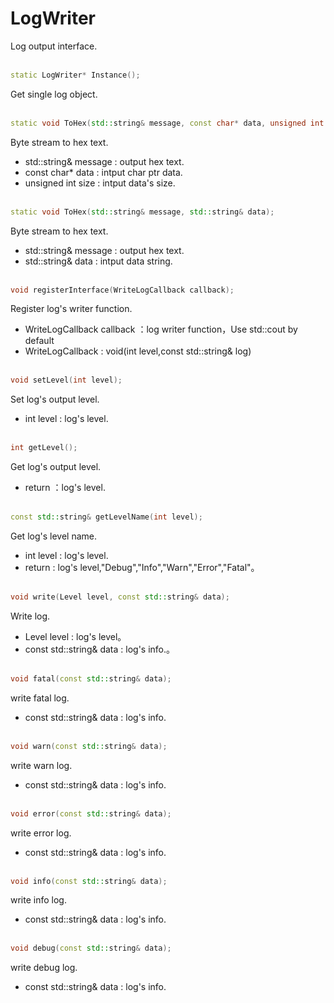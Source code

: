 # LogWriter
Log output interface.
<br></br>
```C++
static LogWriter* Instance();
```
Get single log object.
<br></br>
```C++
static void ToHex(std::string& message, const char* data, unsigned int size);
```
Byte stream to hex text.
* std::string& message : output hex text.
* const char* data : intput char ptr data.
* unsigned int size : intput data's size.
<br></br>

```C++
static void ToHex(std::string& message, std::string& data);
```
Byte stream to hex text.
* std::string& message : output hex text.
* std::string& data : intput data string.
<br></br>

```C++
void registerInterface(WriteLogCallback callback);
```
Register log's writer function.
* WriteLogCallback callback ：log writer function，Use std::cout by default
* WriteLogCallback : void(int level,const std::string& log)
<br></br>

```C++
void setLevel(int level);
```
Set log's output level.
* int level : log's level.
<br></br>

```C++
int getLevel();
```
Get log's output level.
* return ：log's level.
<br></br>

```C++
const std::string& getLevelName(int level);
```
Get log's level name.
* int level : log's level.
* return : log's level,"Debug","Info","Warn","Error","Fatal"。
<br></br>

```C++
void write(Level level, const std::string& data);
```
Write log.
* Level level : log's level。
* const std::string& data : log's info.。
<br></br>

```C++
void fatal(const std::string& data);
```
write fatal log.
* const std::string& data : log's info.
<br></br>

```C++
void warn(const std::string& data);
```
write warn log.
* const std::string& data : log's info.
<br></br>

```C++
void error(const std::string& data);
```
write error log.
* const std::string& data : log's info.
<br></br>


```C++
void info(const std::string& data);
```
write info log.
* const std::string& data : log's info.
<br></br>

```C++
void debug(const std::string& data);
```
write debug log.
* const std::string& data : log's info.
<br></br>